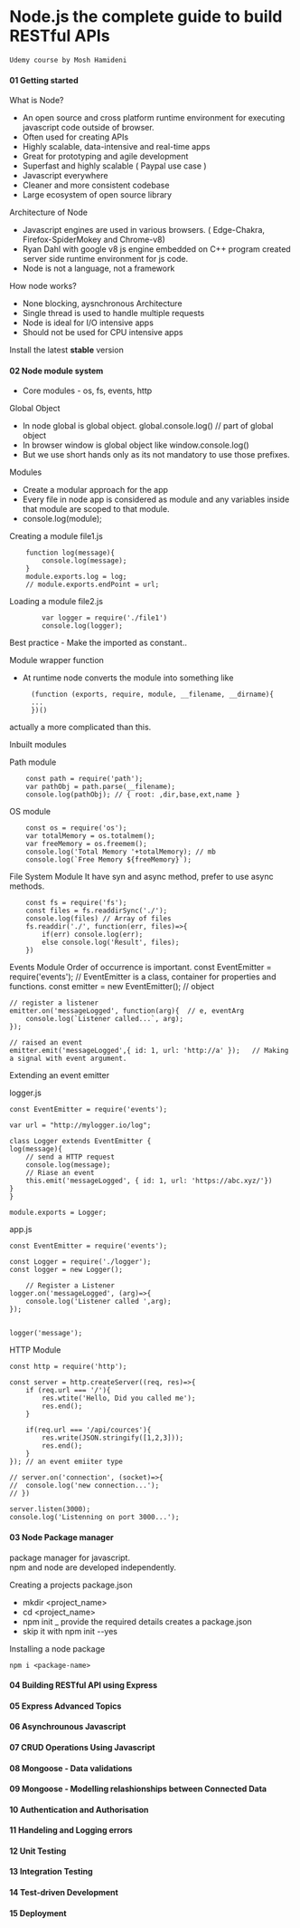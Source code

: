 # Node.js the complete guide to build RESTful APIs

	Udemy course by Mosh Hamideni
	

#### 01 Getting started
What is Node?
- An open source and cross platform runtime environment for executing javascript code outside of browser.
- Often used for creating APIs
- Highly scalable, data-intensive and real-time apps
- Great for prototyping and agile development
- Superfast and highly scalable ( Paypal use case )
- Javascript everywhere
- Cleaner and more consistent codebase
- Large ecosystem of open source library

Architecture of Node
- Javascript engines are used in various browsers. ( Edge-Chakra, Firefox-SpiderMokey and Chrome-v8)
- Ryan Dahl with google v8 js engine embedded on C++ program created server side runtime environment for js code.
- Node is not a language, not a framework

How node works?
- None blocking, aysnchronous Architecture
- Single thread is used to handle multiple requests
- Node is ideal for I/O intensive apps
- Should not be used for CPU intensive 	apps

Install the latest **stable** version

#### 02 Node module system
- Core modules - os, fs, events, http

Global Object
- In node global is global object. global.console.log()	// part of global object
- In browser window is global object like window.console.log()
- But we use short hands only as its not mandatory to use those prefixes.

Modules
- Create a modular approach for the app
- Every file in node app is considered as module and any variables inside that module are scoped to that module.
- console.log(module);

Creating a module
file1.js
		
		function log(message){
			console.log(message);
		}
		module.exports.log = log;
		// module.exports.endPoint = url;

Loading a module
file2.js
			
			var logger = require('./file1')
			console.log(logger);
Best practice - Make the imported as constant..


Module wrapper function
- At runtime node converts the module into something like
		
		(function (exports, require, module, __filename, __dirname){
		...
		})()
actually a more complicated than this.

Inbuilt modules

Path module
		
		const path = require('path');
		var pathObj = path.parse(__filename);
		console.log(pathObj); // { root: ,dir,base,ext,name }

OS module
		
		const os = require('os');
		var totalMemory = os.totalmem();
		var freeMemory = os.freemem();
		console.log('Total Memory '+totalMemory); // mb
		console.log(`Free Memory ${freeMemory}`);
		
File System Module
It have syn and async method, prefer to use async methods.
			
		const fs = require('fs');
		const files = fs.readdirSync('./');
		console.log(files) // Array of files
		fs.readdir('./', function(err, files)=>{
			if(err) console.log(err);
			else console.log('Result', files);
		})
		
Events Module
Order of occurrence is important.
	const EventEmitter = require('events'); // EventEmitter is a class, container for properties and functions.
	const emitter = new EventEmitter();	// object
	
	// register a listener
	emitter.on('messageLogged', function(arg){	// e, eventArg
		console.log(`Listener called...`, arg);
	});
	
	// raised an event
	emitter.emit('messageLogged',{ id: 1, url: 'http://a' });	// Making a signal with event argument.
	
Extending an event emitter

logger.js

    const EventEmitter = require('events');
            
    var url = "http://mylogger.io/log";
	
	class Logger extends EventEmitter {
	log(message){
		// send a HTTP request
		console.log(message);
		// Riase an event
	    this.emit('messageLogged', { id: 1, url: 'https://abc.xyz/'})
	}
	}
	
	module.exports = Logger;


app.js

    const EventEmitter = require('events');
    		
	const Logger = require('./logger');
	const logger = new Logger();
	
		// Register a Listener
	logger.on('messageLogged', (arg)=>{
		console.log('Listener called ',arg);
	});


	logger('message');
	
HTTP Module
    
    const http = require('http');
	
	const server = http.createServer((req, res)=>{
		if (req.url === '/'){
			res.wtite('Hello, Did you called me');
			res.end();
		}
		
		if(req.url === '/api/cources'){
			res.write(JSON.stringify([1,2,3]));
			res.end();
		}
	}); // an event emiiter type
	
	// server.on('connection', (socket)=>{
	// 	console.log('new connection...');
	// })
	
	server.listen(3000);
	console.log('Listenning on port 3000...');
	
	
#### 03 Node Package manager
package manager for javascript.  
npm and node are developed independently.  

Creating a projects package.json
- mkdir <project_name>
- cd <project_name>
- npm init _ provide the required details creates a package.json
- skip it with npm init --yes

Installing a node package
    
    npm i <package-name>

#### 04 Building RESTful API using Express
#### 05 Express Advanced Topics
#### 06 Asynchrounous Javascript
#### 07 CRUD Operations Using Javascript
#### 08 Mongoose - Data validations
#### 09 Mongoose - Modelling relashionships between Connected Data
#### 10 Authentication and Authorisation
#### 11 Handeling and Logging errors
#### 12 Unit Testing
#### 13 Integration Testing
#### 14 Test-driven Development
#### 15 Deployment

